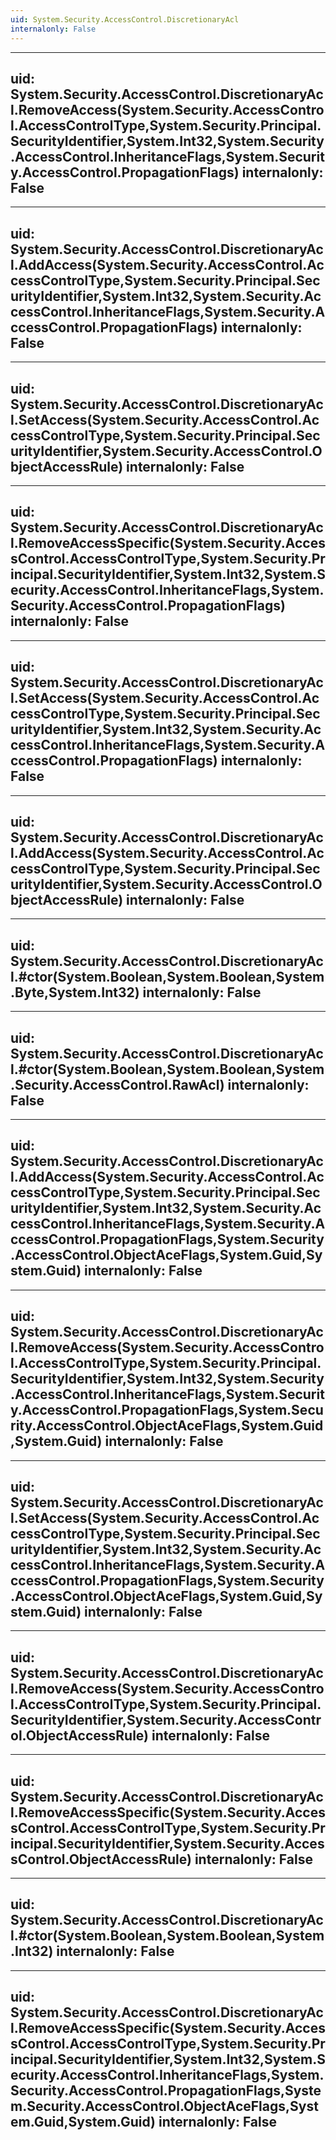 ```yaml
---
uid: System.Security.AccessControl.DiscretionaryAcl
internalonly: False
---
```


---
uid: System.Security.AccessControl.DiscretionaryAcl.RemoveAccess(System.Security.AccessControl.AccessControlType,System.Security.Principal.SecurityIdentifier,System.Int32,System.Security.AccessControl.InheritanceFlags,System.Security.AccessControl.PropagationFlags)
internalonly: False
---

---
uid: System.Security.AccessControl.DiscretionaryAcl.AddAccess(System.Security.AccessControl.AccessControlType,System.Security.Principal.SecurityIdentifier,System.Int32,System.Security.AccessControl.InheritanceFlags,System.Security.AccessControl.PropagationFlags)
internalonly: False
---

---
uid: System.Security.AccessControl.DiscretionaryAcl.SetAccess(System.Security.AccessControl.AccessControlType,System.Security.Principal.SecurityIdentifier,System.Security.AccessControl.ObjectAccessRule)
internalonly: False
---

---
uid: System.Security.AccessControl.DiscretionaryAcl.RemoveAccessSpecific(System.Security.AccessControl.AccessControlType,System.Security.Principal.SecurityIdentifier,System.Int32,System.Security.AccessControl.InheritanceFlags,System.Security.AccessControl.PropagationFlags)
internalonly: False
---

---
uid: System.Security.AccessControl.DiscretionaryAcl.SetAccess(System.Security.AccessControl.AccessControlType,System.Security.Principal.SecurityIdentifier,System.Int32,System.Security.AccessControl.InheritanceFlags,System.Security.AccessControl.PropagationFlags)
internalonly: False
---

---
uid: System.Security.AccessControl.DiscretionaryAcl.AddAccess(System.Security.AccessControl.AccessControlType,System.Security.Principal.SecurityIdentifier,System.Security.AccessControl.ObjectAccessRule)
internalonly: False
---

---
uid: System.Security.AccessControl.DiscretionaryAcl.#ctor(System.Boolean,System.Boolean,System.Byte,System.Int32)
internalonly: False
---

---
uid: System.Security.AccessControl.DiscretionaryAcl.#ctor(System.Boolean,System.Boolean,System.Security.AccessControl.RawAcl)
internalonly: False
---

---
uid: System.Security.AccessControl.DiscretionaryAcl.AddAccess(System.Security.AccessControl.AccessControlType,System.Security.Principal.SecurityIdentifier,System.Int32,System.Security.AccessControl.InheritanceFlags,System.Security.AccessControl.PropagationFlags,System.Security.AccessControl.ObjectAceFlags,System.Guid,System.Guid)
internalonly: False
---

---
uid: System.Security.AccessControl.DiscretionaryAcl.RemoveAccess(System.Security.AccessControl.AccessControlType,System.Security.Principal.SecurityIdentifier,System.Int32,System.Security.AccessControl.InheritanceFlags,System.Security.AccessControl.PropagationFlags,System.Security.AccessControl.ObjectAceFlags,System.Guid,System.Guid)
internalonly: False
---

---
uid: System.Security.AccessControl.DiscretionaryAcl.SetAccess(System.Security.AccessControl.AccessControlType,System.Security.Principal.SecurityIdentifier,System.Int32,System.Security.AccessControl.InheritanceFlags,System.Security.AccessControl.PropagationFlags,System.Security.AccessControl.ObjectAceFlags,System.Guid,System.Guid)
internalonly: False
---

---
uid: System.Security.AccessControl.DiscretionaryAcl.RemoveAccess(System.Security.AccessControl.AccessControlType,System.Security.Principal.SecurityIdentifier,System.Security.AccessControl.ObjectAccessRule)
internalonly: False
---

---
uid: System.Security.AccessControl.DiscretionaryAcl.RemoveAccessSpecific(System.Security.AccessControl.AccessControlType,System.Security.Principal.SecurityIdentifier,System.Security.AccessControl.ObjectAccessRule)
internalonly: False
---

---
uid: System.Security.AccessControl.DiscretionaryAcl.#ctor(System.Boolean,System.Boolean,System.Int32)
internalonly: False
---

---
uid: System.Security.AccessControl.DiscretionaryAcl.RemoveAccessSpecific(System.Security.AccessControl.AccessControlType,System.Security.Principal.SecurityIdentifier,System.Int32,System.Security.AccessControl.InheritanceFlags,System.Security.AccessControl.PropagationFlags,System.Security.AccessControl.ObjectAceFlags,System.Guid,System.Guid)
internalonly: False
---
